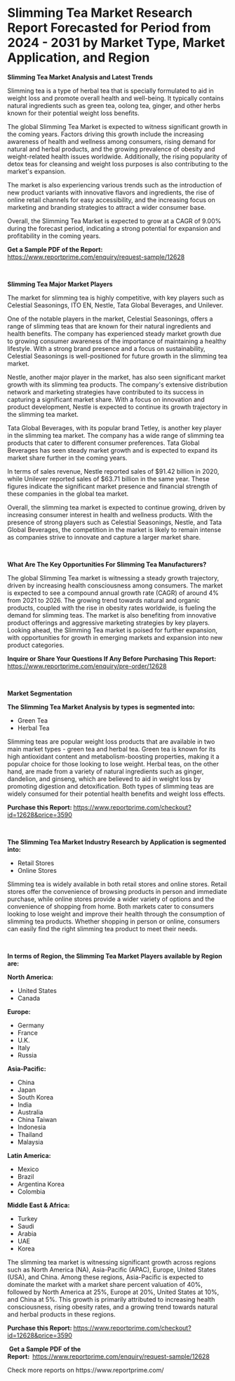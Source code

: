 <p><h1>Slimming Tea Market Research Report Forecasted for Period from 2024 -  2031 by Market Type, Market Application, and Region</h1></p><p><strong>Slimming Tea Market Analysis and Latest Trends</strong></p>
<p><p>Slimming tea is a type of herbal tea that is specially formulated to aid in weight loss and promote overall health and well-being. It typically contains natural ingredients such as green tea, oolong tea, ginger, and other herbs known for their potential weight loss benefits.</p><p>The global Slimming Tea Market is expected to witness significant growth in the coming years. Factors driving this growth include the increasing awareness of health and wellness among consumers, rising demand for natural and herbal products, and the growing prevalence of obesity and weight-related health issues worldwide. Additionally, the rising popularity of detox teas for cleansing and weight loss purposes is also contributing to the market's expansion.</p><p>The market is also experiencing various trends such as the introduction of new product variants with innovative flavors and ingredients, the rise of online retail channels for easy accessibility, and the increasing focus on marketing and branding strategies to attract a wider consumer base.</p><p>Overall, the Slimming Tea Market is expected to grow at a CAGR of 9.00% during the forecast period, indicating a strong potential for expansion and profitability in the coming years.</p></p>
<p><strong>Get a Sample PDF of the Report:&nbsp;</strong> <a href="https://www.reportprime.com/enquiry/request-sample/12628">https://www.reportprime.com/enquiry/request-sample/12628</a></p>
<p>&nbsp;</p>
<p><strong>Slimming Tea Major Market Players</strong></p>
<p><p>The market for slimming tea is highly competitive, with key players such as Celestial Seasonings, ITO EN, Nestle, Tata Global Beverages, and Unilever. </p><p>One of the notable players in the market, Celestial Seasonings, offers a range of slimming teas that are known for their natural ingredients and health benefits. The company has experienced steady market growth due to growing consumer awareness of the importance of maintaining a healthy lifestyle. With a strong brand presence and a focus on sustainability, Celestial Seasonings is well-positioned for future growth in the slimming tea market.</p><p>Nestle, another major player in the market, has also seen significant market growth with its slimming tea products. The company's extensive distribution network and marketing strategies have contributed to its success in capturing a significant market share. With a focus on innovation and product development, Nestle is expected to continue its growth trajectory in the slimming tea market.</p><p>Tata Global Beverages, with its popular brand Tetley, is another key player in the slimming tea market. The company has a wide range of slimming tea products that cater to different consumer preferences. Tata Global Beverages has seen steady market growth and is expected to expand its market share further in the coming years.</p><p>In terms of sales revenue, Nestle reported sales of $91.42 billion in 2020, while Unilever reported sales of $63.71 billion in the same year. These figures indicate the significant market presence and financial strength of these companies in the global tea market.</p><p>Overall, the slimming tea market is expected to continue growing, driven by increasing consumer interest in health and wellness products. With the presence of strong players such as Celestial Seasonings, Nestle, and Tata Global Beverages, the competition in the market is likely to remain intense as companies strive to innovate and capture a larger market share.</p></p>
<p>&nbsp;</p>
<p><strong>What Are The Key Opportunities For Slimming Tea Manufacturers?</strong></p>
<p><p>The global Slimming Tea market is witnessing a steady growth trajectory, driven by increasing health consciousness among consumers. The market is expected to see a compound annual growth rate (CAGR) of around 4% from 2021 to 2026. The growing trend towards natural and organic products, coupled with the rise in obesity rates worldwide, is fueling the demand for slimming teas. The market is also benefiting from innovative product offerings and aggressive marketing strategies by key players. Looking ahead, the Slimming Tea market is poised for further expansion, with opportunities for growth in emerging markets and expansion into new product categories.</p></p>
<p><strong>Inquire or Share Your Questions If Any Before Purchasing This Report:</strong> <a href="https://www.reportprime.com/enquiry/pre-order/12628">https://www.reportprime.com/enquiry/pre-order/12628</a></p>
<p>&nbsp;</p>
<p><strong>Market Segmentation</strong></p>
<p><strong>The Slimming Tea Market Analysis by types is segmented into:</strong></p>
<p><ul><li>Green Tea</li><li>Herbal Tea</li></ul></p>
<p><p>Slimming teas are popular weight loss products that are available in two main market types - green tea and herbal tea. Green tea is known for its high antioxidant content and metabolism-boosting properties, making it a popular choice for those looking to lose weight. Herbal teas, on the other hand, are made from a variety of natural ingredients such as ginger, dandelion, and ginseng, which are believed to aid in weight loss by promoting digestion and detoxification. Both types of slimming teas are widely consumed for their potential health benefits and weight loss effects.</p></p>
<p><strong>Purchase this Report:&nbsp;</strong><a href="https://www.reportprime.com/checkout?id=12628&price=3590">https://www.reportprime.com/checkout?id=12628&price=3590</a></p>
<p>&nbsp;</p>
<p><strong>The Slimming Tea Market Industry Research by Application is segmented into:</strong></p>
<p><ul><li>Retail Stores</li><li>Online Stores</li></ul></p>
<p><p>Slimming tea is widely available in both retail stores and online stores. Retail stores offer the convenience of browsing products in person and immediate purchase, while online stores provide a wider variety of options and the convenience of shopping from home. Both markets cater to consumers looking to lose weight and improve their health through the consumption of slimming tea products. Whether shopping in person or online, consumers can easily find the right slimming tea product to meet their needs.</p></p>
<p>&nbsp;</p>
<p><strong>In terms of Region, the Slimming Tea Market Players available by Region are:</strong></p>
<p>
    <p> <strong> North America: </strong>
        <ul>
            <li>United States</li>
            <li>Canada</li>
        </ul>
        </p> 
    <p> <strong> Europe: </strong>
        <ul>
            <li>Germany</li>
            <li>France</li>
            <li>U.K.</li>
            <li>Italy</li>
            <li>Russia</li>
        </ul>
        </p> 
    <p> <strong> Asia-Pacific: </strong>
        <ul>
            <li>China</li>
            <li>Japan</li>
            <li>South Korea</li>
            <li>India</li>
            <li>Australia</li>
            <li>China Taiwan</li>
            <li>Indonesia</li>
            <li>Thailand</li>
            <li>Malaysia</li>
        </ul>
        </p> 
    <p> <strong> Latin America: </strong>
        <ul>
            <li>Mexico</li>
            <li>Brazil</li>
            <li>Argentina Korea</li>
            <li>Colombia</li>
        </ul>
        </p> 
    <p> <strong> Middle East & Africa: </strong>
        <ul>
            <li>Turkey</li>
            <li>Saudi</li>
            <li>Arabia</li>
            <li>UAE</li>
            <li>Korea</li>
        </ul>
    </p>
    </p>
<p><p>The slimming tea market is witnessing significant growth across regions such as North America (NA), Asia-Pacific (APAC), Europe, United States (USA), and China. Among these regions, Asia-Pacific is expected to dominate the market with a market share percent valuation of 40%, followed by North America at 25%, Europe at 20%, United States at 10%, and China at 5%. This growth is primarily attributed to increasing health consciousness, rising obesity rates, and a growing trend towards natural and herbal products in these regions.</p></p>
<p><strong>Purchase this Report: </strong><a href="https://www.reportprime.com/checkout?id=12628&price=3590">https://www.reportprime.com/checkout?id=12628&price=3590</a></p>
<p>&nbsp;<strong>Get a Sample PDF of the Report:&nbsp;&nbsp;</strong><a href="https://www.reportprime.com/enquiry/request-sample/12628">https://www.reportprime.com/enquiry/request-sample/12628</a></p>
<p><strong></strong></p>
<p>Check more reports on https://www.reportprime.com/</p>